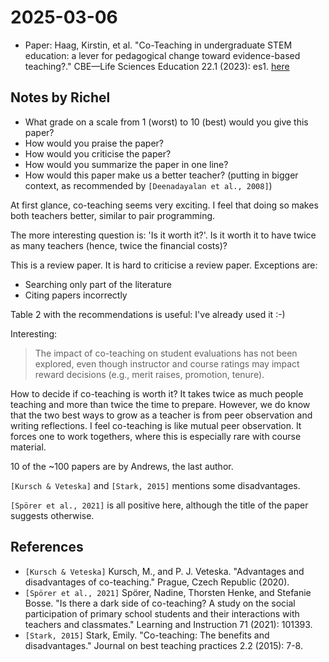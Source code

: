 # 2025-03-06

- Paper: Haag, Kirstin, et al. "Co-Teaching in undergraduate STEM
  education: a lever for pedagogical change toward evidence-based teaching?."
  CBE—Life Sciences Education 22.1 (2023): es1.
  [here](https://pmc.ncbi.nlm.nih.gov/articles/PMC10074276/)

## Notes by Richel

- What grade on a scale from 1 (worst) to 10 (best) would you give this paper?
- How would you praise the paper?
- How would you criticise the paper?
- How would you summarize the paper in one line?
- How would this paper make us a better teacher?
  (putting in bigger context, as recommended by `[Deenadayalan et al., 2008]`)


At first glance, co-teaching seems very exciting.
I feel that doing so makes both teachers better,
similar to pair programming.

The more interesting question is: 'Is it worth it?'.
Is it worth it to have twice as many teachers (hence, twice
the financial costs)?

This is a review paper. It is hard to criticise a review paper.
Exceptions are:

- Searching only part of the literature
- Citing papers incorrectly

Table 2 with the recommendations is useful: I've already used it :-)

Interesting:

> The impact of co-teaching on student evaluations has not been explored,
> even though instructor and course ratings may impact reward
> decisions (e.g., merit raises, promotion, tenure).

How to decide if co-teaching is worth it?
It takes twice as much people teaching and more than twice the time to prepare.
However, we do know that the two best ways to grow as a teacher is from
peer observation and writing reflections. I feel co-teaching is like
mutual peer observation. It forces one to work togethers, where this is
especially rare with course material.


10 of the ~100 papers are by Andrews, the last author.

`[Kursch & Veteska]` and `[Stark, 2015]` mentions some disadvantages.

`[Spörer et al., 2021]` is all positive here, although the title
of the paper suggests otherwise.


## References

- `[Kursch & Veteska]` Kursch, M., and P. J. Veteska. "Advantages and disadvantages of co-teaching." Prague, Czech Republic (2020).
- `[Spörer et al., 2021]` Spörer, Nadine, Thorsten Henke, and Stefanie Bosse. "Is there a dark side of co-teaching? A study on the social participation of primary school students and their interactions with teachers and classmates." Learning and Instruction 71 (2021): 101393.
- `[Stark, 2015]` Stark, Emily. "Co-teaching: The benefits and disadvantages." Journal on best teaching practices 2.2 (2015): 7-8.
